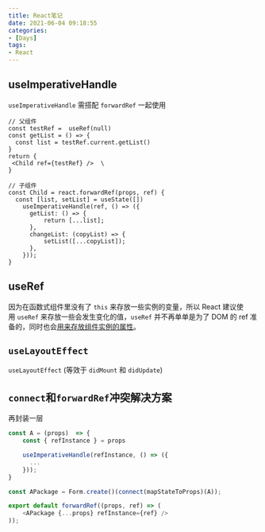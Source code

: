 ```yaml
---
title: React笔记
date: 2021-06-04 09:18:55
categories:
- [Days]
tags:
- React
---
```


## useImperativeHandle
`useImperativeHandle` 需搭配 `forwardRef` 一起使用

```
// 父组件
const testRef =  useRef(null)
const getList = () => {
  const list = testRef.current.getList()
}
return {
 <Child ref={testRef} />  \
}

// 子组件
const Child = react.forwardRef(props, ref) {
  const [list, setList] = useState([])
    useImperativeHandle(ref, () => ({
      getList: () => {
          return [...list];
      },
      changeList: (copyList) => {
          setList([...copyList]);
      },
    }));
}
```


## useRef
因为在函数式组件里没有了 `this` 来存放一些实例的变量，所以 React 建议使用 `useRef` 来存放一些会发生变化的值，`useRef` 并不再单单是为了 DOM 的 ref 准备的，同时也会[用来存放组件实例的属性](<https://link.zhihu.com/?target=https%3A//reactjs.org/docs/hooks-faq.html%23is-there-something-like-instance-variables>)。

## `useLayoutEffect`
`useLayoutEffect` (等效于 `didMount` 和 `didUpdate`)

## `connect`和`forwardRef`冲突解决方案

再封装一层

```js
const A = (props)  => {
	const { refInstance } = props

	useImperativeHandle(refInstance, () => ({
      ...
    }));
}

const APackage = Form.create()(connect(mapStateToProps)(A));

export default forwardRef((props, ref) => (
	<APackage {...props} refInstance={ref} />
));
```